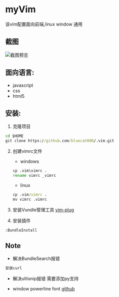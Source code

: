 # myVim
该vim配置面向前端,linux window 通用

## 截图
![截图预览](http://p1.bqimg.com/567571/9933fca5e58de768.jpg)

## 面向语言:
- javascript
- css
- html5

## 安装:
1. 克隆项目
```cmd
cd $HOME
git clone https://github.com/bluecat000/.vim.git
```
2. 创建vimrc文件

	- windows
	```cmd
	cp .vim\vimrc .
	rename vimrc _vimrc
	```
	- linux
	```cmd
	cp .vim/vimrc .
	mv vimrc .vimrc
	```
3. 安装Vundle管理工具
[vim-plug](https://github.com/VundleVim/Vundle.vim)
4. 安装插件
```vim
:BundleInstall
```

##  Note
- 解决BundleSearch报错
```cmd
安装curl
```
- 解决ultisnip报错
需要添加py支持

- window powerline font
[github](https://github.com/liangfeng/consolas-font-for-airline)
